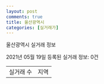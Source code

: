 ```yaml
---
layout: post
comments: true
title: 울산광역시
categories: [실거래가]
---
```


울산광역시 실거래 정보

2021년 05월 19일 등록된 실거래 정보: 0건


<table>
  <tr>
    <td>실거래 수</td>
    <td>지역</td>
  </tr>

  

</table>
    